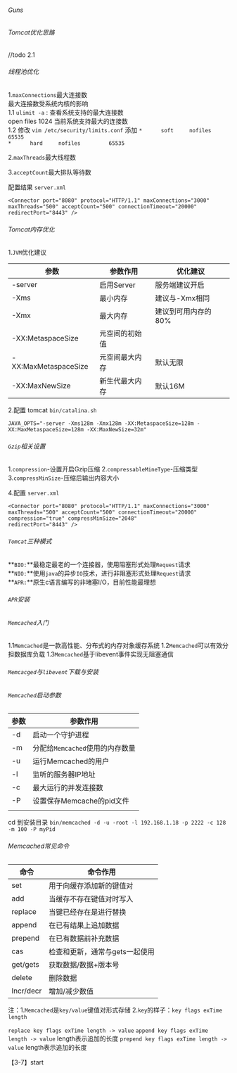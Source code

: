 ###### Guns


###### Tomcat优化思路

//todo 2.1 


###### 线程池优化
1.`maxConnections`最大连接数  
最大连接数受系统内核的影响  
	1.1 `ulimit -a` : 查看系统支持的最大连接数    
	     open files 1024 当前系统支持最大的连接数   
    1.2 修改 `vim /etc/security/limits.conf`
        添加 `*      soft     nofiles        65535`  
            `*      hard     nofiles         65535`      

2.`maxThreads`最大线程数


3.`acceptCount`最大排队等待数

配置结果 `server.xml`
```
<Connector port="8080" protocol="HTTP/1.1" maxConnections="3000"
maxThreads="500" acceptCount="500" connectionTimeout="20000" redirectPort="8443" />
```

###### Tomcat内存优化

1.`JVM`优化建议

| 参数                 | 参数作用       | 优化建议            |
| -------------------- | -------------- | ------------------- |
| -server              | 启用Server     | 服务端建议开启      |
| -Xms                 | 最小内存       | 建议与-Xmx相同      |
| -Xmx                 | 最大内存       | 建议到可用内存的80% |
| -XX:MetaspaceSize    | 元空间的初始值 |                     |
| -XX:MaxMetaspaceSize | 元空间最大内存 | 默认无限            |
| -XX:MaxNewSize       | 新生代最大内存 | 默认16M             |


2.配置
tomcat `bin/catalina.sh`

`JAVA_OPTS="-server -Xms128m -Xmx128m -XX:MetaspaceSize=128m -XX:MaxMetaspaceSize=128m -XX:MaxNewSize=32m"`

###### `Gzip`相关设置
1.`compression`-设置开启Gzip压缩
2.`compressableMineType`-压缩类型
3.`compressMinSize`-压缩后输出内容大小

4.配置 `server.xml`

```
<Connector port="8080" protocol="HTTP/1.1" maxConnections="3000"
maxThreads="500" acceptCount="500" connectionTimeout="20000"
compression="true" compressMinSize="2048"
redirectPort="8443" />
```

###### 	`Tomcat`三种模式

**`BIO:`**最稳定最老的一个连接器，使用阻塞形式处理`Request`请求  
**`NIO:`**使用`java`的异步`IO`技术，进行非阻塞形式处理`Request`请求  
**`APR:`**原生c语言编写的非堵塞I/O，目前性能最理想  

###### `APR`安装



###### `Memcached`入门
1.1`Memcached`是一款高性能、分布式的内存对象缓存系统
1.2`Memcached`可以有效分担数据库负载
1.3`Memcached`基于libevent事件实现无阻塞通信

###### `Memcacged`与`libevent`下载与安装

###### `Memcached`启动参数
| 参数 | 参数作用                        |
| ---- | ------------------------------- |
| -d   | 启动一个守护进程                |
| -m   | 分配给`Memcached`使用的内存数量 |
| -u   | 运行Memcached的用户             |
| -l   | 监听的服务器IP地址              |
| -c   | 最大运行的并发连接数            |
| -P   | 设置保存Memcache的pid文件       |
|      |                                 |

cd 到安装目录
`bin/memcached -d -u -root -l 192.168.1.18 -p 2222 -c 128 -m 100 -P myPid`

###### Memcached常见命令

| 命令      | 命令作用                       |
| --------- | ------------------------------ |
| set       | 用于向缓存添加新的键值对       |
| add       | 当缓存不存在键值对时写入       |
| replace   | 当键已经存在是进行替换         |
| append    | 在已有结果上追加数据           |
| prepend   | 在已有数据前补充数据           |
| cas       | 检查和更新，通常与gets一起使用 |
| get/gets  | 获取数据/数据+版本号           |
| delete    | 删除数据                       |
| Incr/decr | 增加/减少数值                  |

注：1.`Memcached`是`key/value`键值对形式存储
   2.`key`的样子：`key flags exTime length`

`replace key flags exTime length -> value`
`append key flags exTime length -> value` length表示追加的长度
`prepend key flags exTime length -> value` length表示追加的长度

【3-7】start